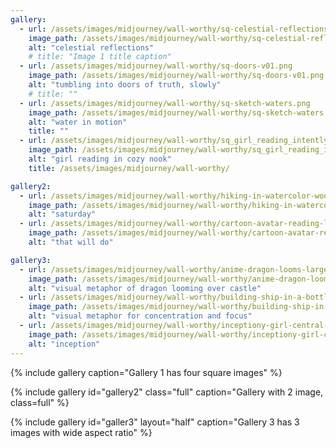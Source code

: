 ```yaml
---
gallery:
  - url: /assets/images/midjourney/wall-worthy/sq-celestial-reflections.png
    image_path: /assets/images/midjourney/wall-worthy/sq-celestial-reflections.png
    alt: "celestial reflections"
    # title: "Image 1 title caption"
  - url: /assets/images/midjourney/wall-worthy/sq-doors-v01.png
    image_path: /assets/images/midjourney/wall-worthy/sq-doors-v01.png
    alt: "tumbling into doors of truth, slowly"
    # title: ""
  - url: /assets/images/midjourney/wall-worthy/sq-sketch-waters.png
    image_path: /assets/images/midjourney/wall-worthy/sq-sketch-waters.png
    alt: "water in motion"
    title: ""
  - url: /assets/images/midjourney/wall-worthy/sq_girl_reading_intently.png
    image_path: /assets/images/midjourney/wall-worthy/sq_girl_reading_intently.png
    alt: "girl reading in cozy nook"
    title: /assets/images/midjourney/wall-worthy/

gallery2:
  - url: /assets/images/midjourney/wall-worthy/hiking-in-watercolor-woods_sq.png
    image_path: /assets/images/midjourney/wall-worthy/hiking-in-watercolor-woods_sq.png
    alt: "saturday"
  - url: /assets/images/midjourney/wall-worthy/cartoon-avatar-reading-library-01_sq.png
    image_path: /assets/images/midjourney/wall-worthy/cartoon-avatar-reading-library-01_sq.png
    alt: "that will do"

gallery3:
  - url: /assets/images/midjourney/wall-worthy/anime-dragon-looms-large-over-castle-pretty.png
    image_path: /assets/images/midjourney/wall-worthy/anime-dragon-looms-large-over-castle-pretty.png
    alt: "visual metaphor of dragon looming over castle"
  - url: /assets/images/midjourney/wall-worthy/building-ship-in-a-bottle-wide.png
    image_path: /assets/images/midjourney/wall-worthy/building-ship-in-a-bottle-wide.png
    alt: "visual metaphor for concentration and focus"
  - url: /assets/images/midjourney/wall-worthy/inceptiony-girl-central-grandiose-scifi-feel.png
    image_path: /assets/images/midjourney/wall-worthy/inceptiony-girl-central-grandiose-scifi-feel.png
    alt: "inception"
---
```


{% include gallery caption="Gallery 1 has four square images" %}


{% include gallery id="gallery2" class="full" caption="Gallery with 2 image, class=full" %}


{% include gallery id="galler3" layout="half" caption="Gallery 3 has 3 images with wide aspect ratio" %}


